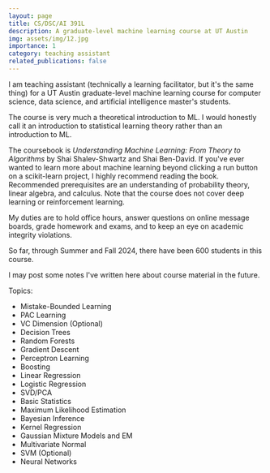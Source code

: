 ```yaml
---
layout: page
title: CS/DSC/AI 391L
description: A graduate-level machine learning course at UT Austin
img: assets/img/12.jpg
importance: 1
category: teaching assistant
related_publications: false
---
```


I am teaching assistant (technically a learning facilitator, but it's the same thing) for a UT Austin graduate-level machine learning course for computer science, data science, and artificial intelligence master's students.

The course is very much a theoretical introduction to ML. I would honestly call it an introduction to statistical learning theory rather than an introduction to ML.

The coursebook is _Understanding Machine Learning: From Theory to Algorithms_ by Shai Shalev-Shwartz and Shai Ben-David. If you've ever wanted to learn more about machine learning beyond clicking a run button on a scikit-learn project, I highly recommend reading the book. Recommended prerequisites are an understanding of probability theory, linear algebra, and calculus. Note that the course does not cover deep learning or reinforcement learning.

My duties are to hold office hours, answer questions on online message boards, grade homework and exams, and to keep an eye on academic integrity violations.

So far, through Summer and Fall 2024, there have been 600 students in this course.

I may post some notes I've written here about course material in the future.

Topics:

- Mistake-Bounded Learning
- PAC Learning
- VC Dimension (Optional)
- Decision Trees
- Random Forests
- Gradient Descent
- Perceptron Learning
- Boosting
- Linear Regression
- Logistic Regression
- SVD/PCA
- Basic Statistics
- Maximum Likelihood Estimation
- Bayesian Inference
- Kernel Regression
- Gaussian Mixture Models and EM
- Multivariate Normal
- SVM (Optional)
- Neural Networks
